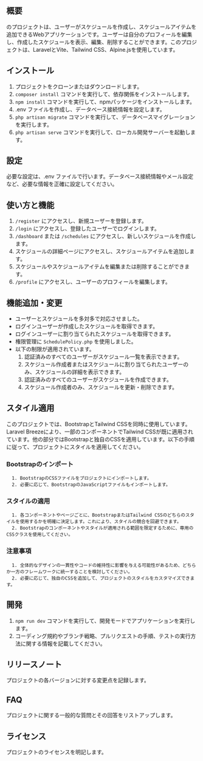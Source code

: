 ## 概要
のプロジェクトは、ユーザーがスケジュールを作成し、スケジュールアイテムを追加できるWebアプリケーションです。ユーザーは自分のプロフィールを編集し、作成したスケジュールを表示、編集、削除することができます。このプロジェクトは、LaravelとVite、Tailwind CSS、Alpine.jsを使用しています。

## インストール

1. プロジェクトをクローンまたはダウンロードします。
2. `composer install` コマンドを実行して、依存関係をインストールします。
3. `npm install` コマンドを実行して、npmパッケージをインストールします。
4. .env ファイルを作成し、データベース接続情報を設定します。
5. `php artisan migrate` コマンドを実行して、データベースマイグレーションを実行します。
6. `php artisan serve` コマンドを実行して、ローカル開発サーバーを起動します。

## 設定

必要な設定は、.env ファイルで行います。データベース接続情報やメール設定など、必要な情報を正確に設定してください。

## 使い方と機能

1. `/register` にアクセスし、新規ユーザーを登録します。
2. `/login` にアクセスし、登録したユーザーでログインします。
3. `/dashboard` または `/schedules` にアクセスし、新しいスケジュールを作成します。
4. スケジュールの詳細ページにアクセスし、スケジュールアイテムを追加します。
5. スケジュールやスケジュールアイテムを編集または削除することができます。
6. `/profile` にアクセスし、ユーザーのプロフィールを編集します。

## 機能追加・変更

- ユーザーとスケジュールを多対多で対応させました。
- ログインユーザーが作成したスケジュールを取得できます。
- ログインユーザーに割り当てられたスケジュールを取得できます。
- 権限管理に `SchedulePolicy.php` を使用しました。
- 以下の制限が適用されています。
  1. 認証済みのすべてのユーザーがスケジュール一覧を表示できます。
  2. スケジュール作成者またはスケジュールに割り当てられたユーザーのみ、スケジュールの詳細を表示できます。
  3. 認証済みのすべてのユーザーがスケジュールを作成できます。
  4. スケジュール作成者のみ、スケジュールを更新・削除できます。

## スタイル適用

このプロジェクトでは、BootstrapとTailwind CSSを同時に使用しています。Laravel Breezeにより、一部のコンポーネントでTailwind CSSが既に適用されています。他の部分ではBootstrapと独自のCSSを適用しています。以下の手順に従って、プロジェクトにスタイルを適用してください。

  ### Bootstrapのインポート

      1. BootstrapのCSSファイルをプロジェクトにインポートします。
      2. 必要に応じて、BootstrapのJavaScriptファイルもインポートします。

   ### スタイルの適用

      1. 各コンポーネントやページごとに、BootstrapまたはTailwind CSSのどちらのスタイルを使用するかを明確に決定します。これにより、スタイルの競合を回避できます。
      2. Bootstrapのコンポーネントやスタイルが適用される範囲を限定するために、専用のCSSクラスを使用してください。

   ### 注意事項

      1. 全体的なデザインの一貫性やコードの維持性に影響を与える可能性があるため、どちらか一方のフレームワークに統一することを検討してください。
      2. 必要に応じて、独自のCSSを追加して、プロジェクトのスタイルをカスタマイズできます。



## 開発

1. `npm run dev` コマンドを実行して、開発モードでアプリケーションを実行します。
2. コーディング規約やブランチ戦略、プルリクエストの手順、テストの実行方法に関する情報を記載してください。

## リリースノート
プロジェクトの各バージョンに対する変更点を記録します。

## FAQ
プロジェクトに関する一般的な質問とその回答をリストアップします。

## ライセンス
プロジェクトのライセンスを明記します。
